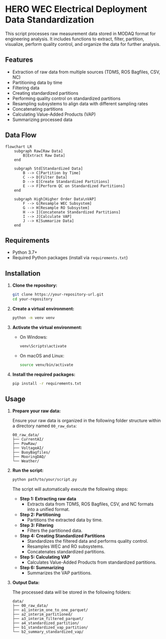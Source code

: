 # HERO WEC Electrical Deployment Data Standardization

This script processes raw measurement data stored in MODAQ format for engineering analysis. It includes functions to extract, filter, partition, visualize, perform quality control, and organize the data for further analysis.

## Features

- Extraction of raw data from multiple sources (TDMS, ROS Bagfiles, CSV, NC)
- Partitioning data by time
- Filtering data
- Creating standardized partitions
- Performing quality control on standardized partitions
- Resampling subsystems to align data with different sampling rates
- Concatenating partitions
- Calculating Value-Added Products (VAP)
- Summarizing processed data

## Data Flow

```mermaid
flowchart LR
    subgraph Raw[Raw Data]
        B[Extract Raw Data]
    end

    subgraph Std[Standardized Data]
        B --> C[Partition by Time]
        C --> D[Filter Data]
        D --> E[Create Standardized Partitions]
        E --> F[Perform QC on Standardized Partitions]
    end

    subgraph High[Higher Order Data\nVAP]
        F --> G[Resample WEC Subsystem]
        G --> H[Resample RO Subsystem]
        H --> I[Concatenate Standardized Partitions]
        I --> J[Calculate VAP]
        J --> K[Summarize Data]
    end
```

## Requirements

- Python 3.7+
- Required Python packages (install via `requirements.txt`)

## Installation

1. **Clone the repository:**

   ```sh
   git clone https://your-repository-url.git
   cd your-repository
   ```

2. **Create a virtual environment:**

   ```sh
   python -m venv venv
   ```

3. **Activate the virtual environment:**

   - On Windows:
     ```sh
     venv\Scripts\activate
     ```
   - On macOS and Linux:
     ```sh
     source venv/bin/activate
     ```

4. **Install the required packages:**
   ```sh
   pip install -r requirements.txt
   ```

## Usage

1. **Prepare your raw data:**

   Ensure your raw data is organized in the following folder structure within a directory named `00_raw_data`:

   ```
   00_raw_data/
   ├── CurrentAI/
   ├── PowRaw/
   ├── VoltageAI/
   ├── BuoyBagfiles/
   ├── MooringDAQ/
   └── Weather/
   ```

2. **Run the script:**

   ```sh
   python path/to/your/script.py
   ```

   The script will automatically execute the following steps:

   - **Step 1: Extracting raw data**
     - Extracts data from TDMS, ROS Bagfiles, CSV, and NC formats into a unified format.
   - **Step 2: Partitioning**
     - Partitions the extracted data by time.
   - **Step 3: Filtering**
     - Filters the partitioned data.
   - **Step 4: Creating Standardized Partitions**
     - Standardizes the filtered data and performs quality control.
     - Resamples WEC and RO subsystems.
     - Concatenates standardized partitions.
   - **Step 5: Calculating VAP**
     - Calculates Value-Added Products from standardized partitions.
   - **Step 6: Summarizing**
     - Summarizes the VAP partitions.

3. **Output Data:**

   The processed data will be stored in the following folders:

   ```
   data/
   ├── 00_raw_data/
   ├── a1_interim_one_to_one_parquet/
   ├── a2_interim_partitioned/
   ├── a3_interim_filtered_parquet/
   ├── a4_standardized_partition/
   ├── b1_standardized_vap_partition/
   └── b2_summary_standardized_vap/
   ```
